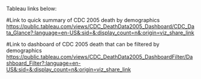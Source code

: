 Tableau links below:

#Link to quick summary of CDC 2005 death by demographics
https://public.tableau.com/views/CDC_DeathData2005_Dashboard/CDC_Data_Glance?:language=en-US&:sid=&:display_count=n&:origin=viz_share_link

#Link to dashboard of CDC 2005 death that can be filtered by demographics
https://public.tableau.com/views/CDC_DeathData2005_DashboardFilter/Dashboard_Filter?:language=en-US&:sid=&:display_count=n&:origin=viz_share_link
